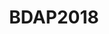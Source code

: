 ---
layout: page
title: BDAP2018
icon: fa-pencil
redirect: https://deustodatacom.github.io/BDAP/2018.htm
permalink: /BDAP2018/
---